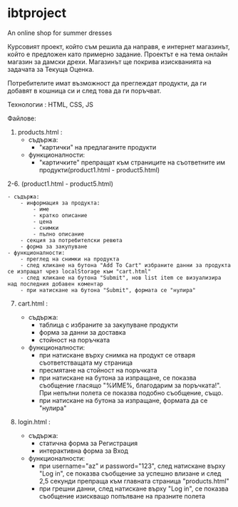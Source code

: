 # ibtproject
An online shop for summer dresses

Курсовият проект, който съм решилa да направя, е интернет магазинът, който е предложен като примерно задание.
Проектът е на тема онлайн магазин за дамски дрехи. Магазинът ще покрива изискванията на задачата за Текуща Оценка.

Потребителите имат възможност да преглеждат продукти, да ги добавят в кошница си и след това да ги поръчват.

Технологии : HTML, CSS, JS


Файлове:

1. products.html :
	- съдържа:
		- "картички" на предлаганите продукти
	- функционалности:
		- "картичките" препращат към страниците на съответните им продукти(product1.html - product5.html)
		
2-6.  (product1.html - product5.html)

	- съдържа:
		- информация за продукта: 
			- име
			- кратко описание
			- цена
			- снимки
			- пълно описание
		- секция за потребителски ревюта
		- форма за закупуване
	- функционалности:
		- преглед на снимки на продукта
		- след кликане на бутона "Add To Cart" избраните данни за продукта се изпращат чрез localStorage към "cart.html"
		- след кликане на бутона "Submit", нов list item се визуализира над последния добавен коментар
		- при натискане на бутона "Submit", формата се "нулира"
		
7. cart.html :
	- съдържа:
		- таблица с избраните за закупуване продукти
		- форма за данни за доставка
		- стойност на поръчката
	- функционалности:
		- при натискане върху снимка на продукт се отваря съответстващата му страница
		- пресмятане на стойност на поръчката
		- при натискане на бутона за изпращане, се показва съобщение гласящо "%ИМЕ%, благодарим за поръчката!". При непълни полета се показва подобно съобщение, също.
		- при натискане на бутона за изпращане, формата да се "нулира"
		
8. login.html :
	- съдържа:
		- статична форма за Регистрация
		- интерактивна форма за Вход
	- функционалности:
		- при username="az" и password="123", след натискане върху "Log in", се показва съобщение за успешно влизане и след 2,5 секунди препраща към главната страница "products.html"
		- при грешни данни, след натискане върху "Log in", се показва съобщение изискващо попълване на празните полета
